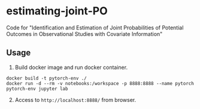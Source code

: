 # estimating-joint-PO
Code for "Identification and Estimation of Joint Probabilities of Potential Outcomes in Observational Studies with Covariate Information"

## Usage

1. Build docker image and run docker container.
```
docker build -t pytorch-env ./
docker run -d --rm -v notebooks:/workspace -p 8888:8888 --name pytorch pytorch-env jupyter lab
```

2. Access to `http://localhost:8888/` from browser.

